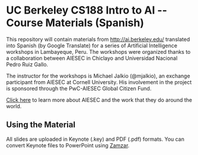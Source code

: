 # UC Berkeley CS188 Intro to AI -- Course Materials (Spanish)

This repository will contain materials from http://ai.berkeley.edu/ translated into Spanish (by Google Translate) for a series of Artificial Intelligence workshops in Lambayeque, Peru. The workshops were organized thanks to a collaboration between AIESEC in Chiclayo and Universidad Nacional Pedro Ruiz Gallo.

The instructor for the workshops is Michael Jalkio (@mjalkio), an exchange participant from AIESEC at Cornell University. His involvement in the project is sponsored through the PwC-AIESEC Global Citizen Fund.

[Click here](http://aiesec.org/) to learn more about AIESEC and the work that they do around the world.

## Using the Material

All slides are uploaded in Keynote (.key) and PDF (.pdf) formats. You can convert Keynote files to PowerPoint using [Zamzar](http://www.zamzar.com/convert/key-to-ppt).
